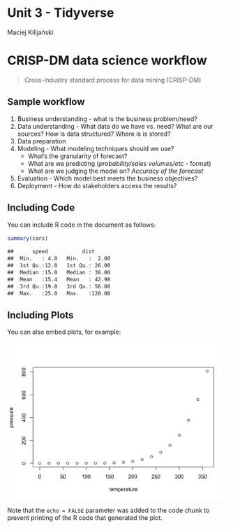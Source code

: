 Unit 3 - Tidyverse
================
Maciej Kilijański

# CRISP-DM data science workflow

> Cross-industry standard process for data mining (CRISP-DM)

## Sample workflow

1.  Business understanding - what is the business problem/need?
2.  Data understanding - What data do we have vs. need? What are our
    sources? How is data structured? Where is is stored?
3.  Data preparation
4.  Modeling - What modeling techniques should we use?
    -   What’s the granularity of forecast?
    -   What are we predicting (*probability/sales volumes/etc* -
        format)
    -   What are we judging the model on? *Accuracy of the forecast*
5.  Evaluation - Which model best meets the business objectives?
6.  Deployment - How do stakeholders access the results?

## Including Code

You can include R code in the document as follows:

``` r
summary(cars)
```

    ##      speed           dist       
    ##  Min.   : 4.0   Min.   :  2.00  
    ##  1st Qu.:12.0   1st Qu.: 26.00  
    ##  Median :15.0   Median : 36.00  
    ##  Mean   :15.4   Mean   : 42.98  
    ##  3rd Qu.:19.0   3rd Qu.: 56.00  
    ##  Max.   :25.0   Max.   :120.00

## Including Plots

You can also embed plots, for example:

![](Unit3_files/figure-gfm/pressure-1.png)<!-- -->

Note that the `echo = FALSE` parameter was added to the code chunk to
prevent printing of the R code that generated the plot.
